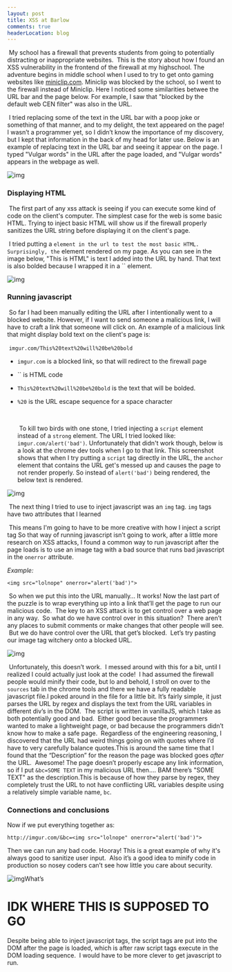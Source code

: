 ```yaml
---
layout: post
title: XSS at Barlow
comments: true
headerLocation: blog
---
```


​	My school has a firewall that prevents students from going to potentially distracting or inappropriate websites.  This is the story about how I found an XSS vulnerability in the frontend of the firewall at my highschool.  The adventure begins in middle school when I used to try to get onto gaming websites like [miniclip.com](http://miniclip.com). Miniclip was blocked by the school, so I went to the firewall instead of Miniclip. Here I noticed  some similarities betwee the URL bar and the page below.  For example, I saw that "blocked by the default web CEN filter" was also in the URL.  

​	I tried replacing some of the text in the URL bar with a poop joke or something of that manner, and to my delight, the text appeared on the page!  I wasn’t a programmer yet, so I didn’t know the importance of my discovery, but I kept that information in the back of my head for later use.  Below is an example of replacing text in the URL bar and seeing it appear on the page.  I typed "Vulgar words" in the URL after the page loaded, and "Vulgar words" appears in the webpage as well.

![img](https://lh3.googleusercontent.com/6X3OE3SulRDNXFtbFkywdDVGsyM3tLSvXntKHnMJLO78h1NEEXK6w-7KbsSiUIn5LlraKByei8PYaQauqEIS6jeZo2korZ8GAvNFGwExKmv8HHhbN5yfkM08Gv3SgcXw-xVWiqY)

### Displaying HTML

​	The first part of any xss attack is seeing if you can execute some kind of code on the client's computer.  The simplest case for the web is some basic HTML.  Trying to inject basic HTML will show us if the firewall properly sanitizes the URL string before displaying it on the client's page. 

​	I tried putting a `` element in the url to test the most basic HTML.  Surprisingly, the `` element rendered on my page.  As you can see in the image below, "This is HTML" is text I added into the URL by hand.  That text is also bolded because I wrapped it in a `` element. 

![img](https://lh6.googleusercontent.com/h_qa-t201ja8JNrf81wL-DS8GGNwu4rR75Q8T0FSbZABcQJh1aZfbqpmTDC7GTO8JpjvADtckc-AncPyaBVzeHWVK5JC8QHdDo7DJyu9rmjCnqiB5NqYbvmKLhgNzcSXa3rLa8c)

### Running javascript

​	So far I had been manually editing the URL after I intentionally went to a blocked website.  However, if I want to send someone a malicious link, I will have to craft a link that someone will click on.  An example of a malicious link that might display bold text on the client's page is: 

​	`imgur.com/This%20text%20will%20be%20bold` 

- `imgur.com` is a blocked link, so that will redirect to the firewall page

- `` is HTML code

- `This%20text%20will%20be%20bold` is the text that will be bolded. 

- `%20` is the URL escape sequence for a space character

  ​

  ​	To kill two birds with one stone, I tried injecting a `script` element instead of a `strong` element.  The URL I tried looked like: `imgur.com/alert('bad')`.  Unfortunately that didn't work though, below is a look at the chrome dev tools when I go to that link.  This screenshot shows that when I try putting a `script` tag directly in the URL, the `anchor` element that contains the URL get's messed up and causes the page to not render properly.  So instead of `alert('bad')` being rendered, the below text is rendered. 

![img](https://lh5.googleusercontent.com/2FwAohRT5B49IfWun0gG8dKNf7R3-2n-IKYVHV-YWgw1LZv4iZ_IFkjhvCZnHVoOOFa8aD8x7OzNd_b1L2_GQN4mPeWAWkfKSOnuO1at3rVbWlGxRxnnxUrCH2WDzDLdgLN1hbA)

​	The next thing I tried to use to inject javascript was an `img` tag.  `img` tags have two attributes that l learned 

​	This means I'm going to have to be more creative with how I inject a script tag So that way of running javascript isn’t going to work, after a little more research on XSS attacks, I found a common way to run javascript after the page loads is to use an image tag with a bad source that runs bad javascript in the `onerror` attribute. 

*Example:*   

```
<img src="lolnope" onerror="alert('bad')">
```

​	So when we put this into the URL manually… It works!  Now the last part of the puzzle is to wrap everything up into a link that’ll get the page to run our malicious code.  The key to an XSS attack is to get control over a web page in any way.  So what do we have control over in this situation?  There aren’t any places to submit comments or make changes that other people will see.  But we do have control over the URL that get’s blocked.  Let’s try pasting our image tag witchery onto a blocked URL.

![img](https://lh6.googleusercontent.com/WcI0MgfPx6__iWYP0ibZyltGdoNzPx6SRe9jbUUSbM_Tyac1HB99ADHWv5fYmlfIjwc-ocYnNqVsZPVBTujFcVDUBhQOmTlmaelq5EBsuFjxQ_OyC58BQjopI-IaUoUr43u_aKk)

​	Unfortunately, this doesn’t work.  I messed around with this for a bit, until I realized I could actually just look at the code!  I had assumed the firewall people would minify their code, but lo and behold, I stroll on over to the `sources` tab in the chrome tools and there we have a fully readable javascript file.I poked around in the file for a little bit. It’s fairly simple, it just parses the URL by regex and displays the text from the URL variables in different div’s in the DOM.  The script is written in vanillaJS, which I take as both potentially good and bad.  Either good because the programmers wanted to make a lightweight page, or bad because the programmers didn’t know how to make a safe page.  Regardless of the engineering reasoning, I discovered that the URL had weird things going on with quotes where I’d have to very carefully balance quotes.This is around the same time that I found that the “Description” for the reason the page was blocked goes *after* the URL.  Awesome! The page doesn’t properly escape any link information, so if I put `&bc=SOME TEXT` in my malicious URL then…. BAM there’s "SOME TEXT" as the description.This is because of how they parse by regex, they completely trust the URL to not have conflicting URL variables despite using a relatively simple variable name, `bc`.

### Connections and conclusions

Now if we put everything together as: 

```
http://imgur.com/&bc=<img src="lolnope" onerror="alert('bad')">
```

Then we can run any bad code. Hooray!  This is a great example of why it's always good to sanitize user input.  Also it’s a good idea to minify code in production so nosey coders can’t see how little you care about security. 

![img](https://lh4.googleusercontent.com/fU2A-WsoWWL3VKcr3av-CnKUJOIrXdhuTCeBV_QImzn6_TBixYjM0kegX32GeI0xyvp5CAKItBGzCeQx83G34Eixd7d9YCfZ_tlx2dLLHTFQOgzijl91kisOeptP7nDVpcrJTCg)What’s

# IDK WHERE THIS IS SUPPOSED TO GO

Despite being able to inject javascript tags, the script tags are put into the DOM after the page is loaded, which is after raw script tags execute in the DOM loading sequence.  I would have to be more clever to get javascript to run.